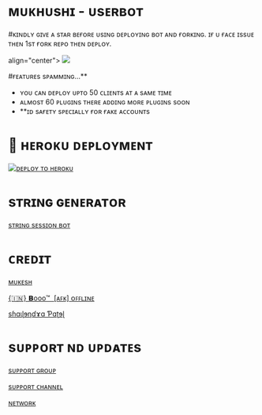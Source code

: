 #  ᴍᴜᴋʜᴜsʜɪ - ᴜsᴇʀʙᴏᴛ 


#ᴋɪɴᴅʟʏ ɢɪᴠᴇ ᴀ sᴛᴀʀ  ʙᴇғᴏʀᴇ  ᴜsɪɴɢ  ᴅᴇᴘʟᴏʏɪɴɢ ʙᴏᴛ ᴀɴᴅ ғᴏʀᴋɪɴɢ.
 ɪғ ᴜ ғᴀᴄᴇ ɪssᴜᴇ ᴛʜᴇɴ 1sᴛ ғᴏʀᴋ ʀᴇᴘᴏ ᴛʜᴇɴ ᴅᴇᴘʟᴏʏ.


<p> align="center">
  <img src="https://telegra.ph/file/a932394f6b7d106e66cc5.jpg">
</p>

 #ғᴇᴀᴛᴜʀᴇs
sᴘᴀᴍᴍɪɴɢ...**
- ʏᴏᴜ ᴄᴀɴ ᴅᴇᴘʟᴏʏ ᴜᴘᴛᴏ 50 ᴄʟɪᴇɴᴛs ᴀᴛ ᴀ sᴀᴍᴇ ᴛɪᴍᴇ
- ᴀʟᴍᴏsᴛ 60 ᴘʟᴜɢɪɴs ᴛʜᴇʀᴇ ᴀᴅᴅɪɴɢ ᴍᴏʀᴇ ᴘʟᴜɢɪɴs sᴏᴏɴ
- **ɪᴅ sᴀғᴇᴛʏ sᴘᴇᴄɪᴀʟʟʏ ғᴏʀ ғᴀᴋᴇ ᴀᴄᴄᴏᴜɴᴛs

# 🚀 ʜᴇʀᴏᴋᴜ  ᴅᴇᴘʟᴏʏᴍᴇɴᴛ


[![ᴅᴇᴘʟᴏʏ ᴛᴏ ʜᴇʀᴏᴋᴜ](https://www.herokucdn.com/deploy/button.svg)](https://heroku.com/deploy?template=https://github.com/Itz-mst-boy/mukhushi-userbot)

# sᴛʀɪɴɢ  ɢᴇɴᴇʀᴀᴛᴏʀ 
[sᴛʀɪɴɢ   sᴇssɪᴏɴ ʙᴏᴛ](https://t.me/itz_string_session_bot)



# ᴄʀᴇᴅɪᴛ

[ᴍᴜᴋᴇsʜ](https://t.me/itz_mst_boy)

[{🇮🇳} 𝗕ooo™ ⁪⁬⁮⁮⁮⁮ ‌[ᴀꜰᴋ] ᴏꜰꜰʟɪɴᴇ](https://t.me/Timesisnotwaiting)

[sɦɑɩɭɘƞɗɤɑ Ƥɑʈɘɭ](https://t.me/Im_Ur_Love)

#  sᴜᴘᴘᴏʀᴛ ɴᴅ ᴜᴘᴅᴀᴛᴇs

[sᴜᴘᴘᴏʀᴛ ɢʀᴏᴜᴘ](https://t.me/worldwide_friend_zone)

[sᴜᴘᴘᴏʀᴛ ᴄʜᴀɴɴᴇʟ](https://t.me/mukhushi_official)

[ ɴᴇᴛᴡᴏʀᴋ ](https://t.me/mastermind_network_official)
